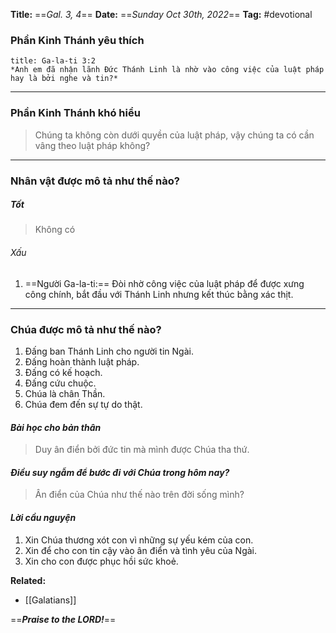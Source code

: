 **Title:** ==*Gal. 3, 4*==
**Date:** ==*Sunday Oct 30th, 2022*==
**Tag:** #devotional

### **Phần Kinh Thánh yêu thích**
```ad-bible
title: Ga-la-ti 3:2
*Anh em đã nhận lãnh Đức Thánh Linh là nhờ vào công việc của luật pháp hay là bởi nghe và tin?*
```
----------
### **Phần Kinh Thánh khó hiểu**
> Chúng ta không còn dưới quyền của luật pháp, vậy chúng ta có cần vâng theo luật pháp không?
----------
### **Nhân vật được mô tả như thế nào?**
##### Tốt
> Không có
###### Xấu
1. ==Người Ga-la-ti:== Đòi nhờ công việc của luật pháp để được xưng công chính, bắt đầu với Thánh Linh nhưng kết thúc bằng xác thịt. 
----------
### **Chúa được mô tả như thế nào?**
1. Đấng ban Thánh Linh cho người tin Ngài.
2. Đấng hoàn thành luật pháp.
3. Đấng có kế hoạch.
4. Đấng cứu chuộc.
5. Chúa là chân Thần.
6. Chúa đem đến sự tự do thật.
#### *Bài học cho bản thân*
> Duy ân điển bởi đức tin mà mình được Chúa tha thứ.
#### *Điều suy ngẫm để bước đi với Chúa trong hôm nay?*
>Ân điển của Chúa như thế nào trên đời sống mình?
#### *Lời cầu nguyện*
1. Xin Chúa thương xót con vì những sự yếu kém của con.
2. Xin để cho con tin cậy vào ân điển và tình yêu của Ngài.
3. Xin cho con được phục hồi sức khoẻ.


**Related:**
- [[Galatians]]

==***Praise to the LORD!***==
